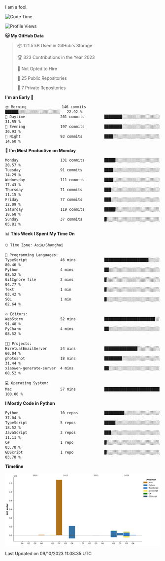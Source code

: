 I am a fool.

<!--START_SECTION:waka-->
![Code Time](http://img.shields.io/badge/Code%20Time-751%20hrs%2030%20mins-blue)

![Profile Views](http://img.shields.io/badge/Profile%20Views-0-blue)

**🐱 My GitHub Data** 

> 📦 121.5 kB Used in GitHub's Storage 
 > 
> 🏆 323 Contributions in the Year 2023
 > 
> 🚫 Not Opted to Hire
 > 
> 📜 25 Public Repositories 
 > 
> 🔑 7 Private Repositories 
 > 
**I'm an Early 🐤** 

```text
🌞 Morning                146 commits         ██████░░░░░░░░░░░░░░░░░░░   22.92 % 
🌆 Daytime                201 commits         ████████░░░░░░░░░░░░░░░░░   31.55 % 
🌃 Evening                197 commits         ████████░░░░░░░░░░░░░░░░░   30.93 % 
🌙 Night                  93 commits          ████░░░░░░░░░░░░░░░░░░░░░   14.60 % 
```
📅 **I'm Most Productive on Monday** 

```text
Monday                   131 commits         █████░░░░░░░░░░░░░░░░░░░░   20.57 % 
Tuesday                  91 commits          ████░░░░░░░░░░░░░░░░░░░░░   14.29 % 
Wednesday                111 commits         ████░░░░░░░░░░░░░░░░░░░░░   17.43 % 
Thursday                 71 commits          ███░░░░░░░░░░░░░░░░░░░░░░   11.15 % 
Friday                   77 commits          ███░░░░░░░░░░░░░░░░░░░░░░   12.09 % 
Saturday                 119 commits         █████░░░░░░░░░░░░░░░░░░░░   18.68 % 
Sunday                   37 commits          █░░░░░░░░░░░░░░░░░░░░░░░░   05.81 % 
```


📊 **This Week I Spent My Time On** 

```text
🕑︎ Time Zone: Asia/Shanghai

💬 Programming Languages: 
TypeScript               46 mins             ████████████████████░░░░░   80.46 % 
Python                   4 mins              ██░░░░░░░░░░░░░░░░░░░░░░░   08.52 % 
GitIgnore file           2 mins              █░░░░░░░░░░░░░░░░░░░░░░░░   04.77 % 
Text                     1 min               █░░░░░░░░░░░░░░░░░░░░░░░░   03.42 % 
SQL                      1 min               █░░░░░░░░░░░░░░░░░░░░░░░░   02.64 % 

🔥 Editors: 
WebStorm                 52 mins             ███████████████████████░░   91.48 % 
PyCharm                  4 mins              ██░░░░░░░░░░░░░░░░░░░░░░░   08.52 % 

🐱‍💻 Projects: 
HiretualEmailServer      34 mins             ███████████████░░░░░░░░░░   60.04 % 
photoshot                18 mins             ████████░░░░░░░░░░░░░░░░░   31.44 % 
xiaowen-generate-server  4 mins              ██░░░░░░░░░░░░░░░░░░░░░░░   08.52 % 

💻 Operating System: 
Mac                      57 mins             █████████████████████████   100.00 % 
```

**I Mostly Code in Python** 

```text
Python                   10 repos            █████████░░░░░░░░░░░░░░░░   37.04 % 
TypeScript               5 repos             █████░░░░░░░░░░░░░░░░░░░░   18.52 % 
JavaScript               3 repos             ███░░░░░░░░░░░░░░░░░░░░░░   11.11 % 
C#                       1 repo              █░░░░░░░░░░░░░░░░░░░░░░░░   03.70 % 
GDScript                 1 repo              █░░░░░░░░░░░░░░░░░░░░░░░░   03.70 % 
```



**Timeline**

![Lines of Code chart](https://raw.githubusercontent.com/VeejaLiu/VeejaLiu/master/assets/bar_graph.png)


 Last Updated on 09/10/2023 11:08:35 UTC
<!--END_SECTION:waka-->
